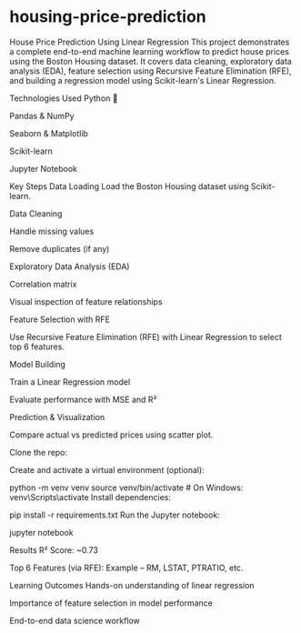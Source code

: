 # housing-price-prediction
House Price Prediction Using Linear Regression
This project demonstrates a complete end-to-end machine learning workflow to predict house prices using the Boston Housing dataset. It covers data cleaning, exploratory data analysis (EDA), feature selection using Recursive Feature Elimination (RFE), and building a regression model using Scikit-learn's Linear Regression.

Technologies Used
Python 🐍

Pandas & NumPy

Seaborn & Matplotlib

Scikit-learn

Jupyter Notebook

 Key Steps
Data Loading
Load the Boston Housing dataset using Scikit-learn.

Data Cleaning

Handle missing values

Remove duplicates (if any)

Exploratory Data Analysis (EDA)

Correlation matrix

Visual inspection of feature relationships

Feature Selection with RFE

Use Recursive Feature Elimination (RFE) with Linear Regression to select top 6 features.

Model Building

Train a Linear Regression model

Evaluate performance with MSE and R²

Prediction & Visualization

Compare actual vs predicted prices using scatter plot.

Clone the repo:

Create and activate a virtual environment (optional):

python -m venv venv
source venv/bin/activate  # On Windows: venv\Scripts\activate
Install dependencies:

pip install -r requirements.txt
Run the Jupyter notebook:

jupyter notebook

Results
R² Score: ~0.73

Top 6 Features (via RFE): Example – RM, LSTAT, PTRATIO, etc.

Learning Outcomes
Hands-on understanding of linear regression

Importance of feature selection in model performance

End-to-end data science workflow
